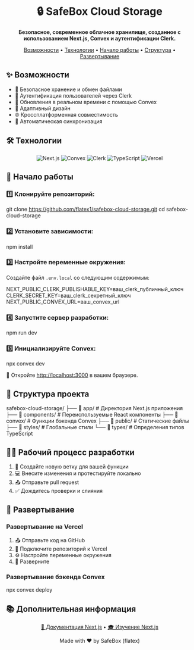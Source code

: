 <div align="center">
  <h1>🔒 SafeBox Cloud Storage</h1>
  <p>
    <strong>Безопасное, современное облачное хранилище, созданное с использованием Next.js, Convex и аутентификации Clerk.</strong>
  </p>
  <p>
    <a href="#возможности">Возможности</a> •
    <a href="#технологии">Технологии</a> •
    <a href="#начало-работы">Начало работы</a> •
    <a href="#структура-проекта">Структура</a> •
    <a href="#развертывание">Развертывание</a>
  </p>
</div>

## ✨ Возможности

- 🔐 Безопасное хранение и обмен файлами
- 👥 Аутентификация пользователей через Clerk
- 🚀 Обновления в реальном времени с помощью Convex
- 📱 Адаптивный дизайн
- 🌐 Кроссплатформенная совместимость
- 🔄 Автоматическая синхронизация

## 🛠️ Технологии

<p align="center">
  <img src="https://img.shields.io/badge/Next.js-black?style=for-the-badge&logo=next.js&logoColor=white" alt="Next.js" />
  <img src="https://img.shields.io/badge/Convex-FF6B6B?style=for-the-badge&logo=data:image/png;base64,..." alt="Convex" />
  <img src="https://img.shields.io/badge/Clerk-4B4B4B?style=for-the-badge&logo=clerk&logoColor=white" alt="Clerk" />
  <img src="https://img.shields.io/badge/TypeScript-007ACC?style=for-the-badge&logo=typescript&logoColor=white" alt="TypeScript" />
  <img src="https://img.shields.io/badge/Vercel-000000?style=for-the-badge&logo=vercel&logoColor=white" alt="Vercel" />
</p>

## 🚀 Начало работы

### 1️⃣ Клонируйте репозиторий:

git clone https://github.com/flatex1/safebox-cloud-storage.git
cd safebox-cloud-storage


### 2️⃣ Установите зависимости:

npm install


### 3️⃣ Настройте переменные окружения:
Создайте файл `.env.local` со следующим содержимым:

NEXT_PUBLIC_CLERK_PUBLISHABLE_KEY=ваш_clerk_публичный_ключ
CLERK_SECRET_KEY=ваш_clerk_секретный_ключ
NEXT_PUBLIC_CONVEX_URL=ваш_convex_url


### 4️⃣ Запустите сервер разработки:

npm run dev


### 5️⃣ Инициализируйте Convex:

npx convex dev


📝 Откройте [http://localhost:3000](http://localhost:3000) в вашем браузере.

## 📁 Структура проекта


safebox-cloud-storage/
├── 📂 app/            # Директория Next.js приложения
├── 📂 components/     # Переиспользуемые React компоненты
├── 📂 convex/        # Функции бэкенда Convex
├── 📂 public/        # Статические файлы
├── 📂 styles/        # Глобальные стили
└── 📂 types/         # Определения типов TypeScript


## 👨‍💻 Рабочий процесс разработки

1. 🌿 Создайте новую ветку для вашей функции
2. 💻 Внесите изменения и протестируйте локально
3. 📤 Отправьте pull request
4. ✅ Дождитесь проверки и слияния

## 🚀 Развертывание

### Развертывание на Vercel

1. 📤 Отправьте код на GitHub
2. 🔗 Подключите репозиторий к Vercel
3. ⚙️ Настройте переменные окружения
4. 🚀 Разверните

### Развертывание бэкенда Convex

npx convex deploy


## 📚 Дополнительная информация

<p align="center">
  <a href="https://nextjs.org/docs">📖 Документация Next.js</a> •
  <a href="https://nextjs.org/learn">🎓 Изучение Next.js</a>
</p>

<div align="center">
  <p>Made with ❤️ by SafeBox (flatex)</p>
</div>
